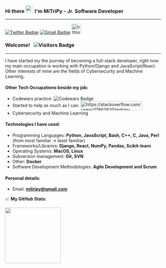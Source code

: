 ### Hi there <img src="https://media.giphy.com/media/hvRJCLFzcasrR4ia7z/giphy.gif" width="25px"> I'm MiTriPy - Jr. Software Developer

---
[![Twitter Badge](https://img.shields.io/badge/Twitter-1DA1F2?style=for-the-badge&logo=twitter&logoColor=white)](https://twitter.com/mitripy1)
[![Gmail Badge](https://img.shields.io/badge/Gmail-D14836?style=for-the-badge&logo=gmail&logoColor=white)](https://mail.google.com/mail/?view=cm&source=mailto&to=mitripy@gmail.com)
<a href="https://stackoverflow.com/users/https://stackoverflow.com/users/17863820/mitripy" target="blank"><img src="https://raw.githubusercontent.com/rahuldkjain/github-profile-readme-generator/master/src/images/icons/Social/stack-overflow.svg" alt="https://stackoverflow.com/users/17863820/mitripy" height="33" width="30" /></a>
### Welcome! &nbsp; ![Visitors Badge](https://visitor-badge.glitch.me/badge?page_id=mitripy.MiTriPy)
---

I have started my the journey of becoming a full-stack developer, right now my main occupation is working with Python/Django and JavaScript/React. Other interests of mine are the fields of Cybersecurity and Machine Learning. 

#### Other Tech Occupations beside my job:
- Codewars practice: ![Codewars Badge](https://www.codewars.com/users/MiTriPy/badges/micro)
- Started to help as much as I can: <a href="https://stackoverflow.com/users/https://stackoverflow.com/users/17863820/mitripy" target="blank"><img align="center" src="https://stackoverflow-badge.herokuapp.com/api/StackOverflowBadge/17863820" alt="https://stackoverflow.com/users/17863820/mitripy" height="30" width="200" /></a>
- Cybersecurity and Machine Learning

#### Technologies I have used:
- Programming Languages: **Python, JavaScript, Bash, C++, C, Java, Perl** (from most familiar -> least familiar) 
- Frameworks/Libraries: **Django, React, NumPy, Pandas, Scikit-learn**
- Operating Systems: **MacOS, Linux**
- Subversion management: **Git, SVN**
- Other: **Docker**
- Software Development Methodologies: **Agile Development and Scrum**

#### Personal details:
- Email: **mitripy@gmail.com**

📈 **My GitHub Stats:**
<p>
  <img height="180em" src="https://github-readme-stats.vercel.app/api?username=MiTriPy&show_icons=true&hide_border=true&&count_private=true&include_all_commits=true&theme=tokyonight" />
</p>
